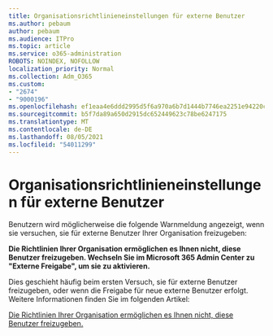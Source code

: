```yaml
---
title: Organisationsrichtlinieneinstellungen für externe Benutzer
ms.author: pebaum
author: pebaum
ms.audience: ITPro
ms.topic: article
ms.service: o365-administration
ROBOTS: NOINDEX, NOFOLLOW
localization_priority: Normal
ms.collection: Adm_O365
ms.custom:
- "2674"
- "9000196"
ms.openlocfilehash: ef1eaa4e6ddd2995d5f6a970a6b7d1444b7746ea2251e94220c857b10da41d0d
ms.sourcegitcommit: b5f7da89a650d2915dc652449623c78be6247175
ms.translationtype: MT
ms.contentlocale: de-DE
ms.lasthandoff: 08/05/2021
ms.locfileid: "54011299"
---
```

# <a name="organization-policy-settings-for-external-users"></a>Organisationsrichtlinieneinstellungen für externe Benutzer

Benutzern wird möglicherweise die folgende Warnmeldung angezeigt, wenn sie versuchen, sie für externe Benutzer Ihrer Organisation freizugeben: 

   **Die Richtlinien Ihrer Organisation ermöglichen es Ihnen nicht, diese Benutzer freizugeben. Wechseln Sie im Microsoft 365 Admin Center zu "Externe Freigabe", um sie zu aktivieren.** 

Dies geschieht häufig beim ersten Versuch, sie für externe Benutzer freizugeben, oder wenn die Freigabe für neue externe Benutzer erfolgt. Weitere Informationen finden Sie im folgenden Artikel:

[Die Richtlinien Ihrer Organisation ermöglichen es Ihnen nicht, diese Benutzer freizugeben.](https://docs.microsoft.com/sharepoint/support/administration/organization-policies-do-not-allow-you-to-share-with-users-error)






